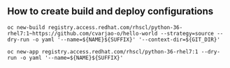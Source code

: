 ## How to create build and deploy configurations
```
oc new-build registry.access.redhat.com/rhscl/python-36-rhel7:1~https://github.com/cvarjao-o/hello-world --strategy=source --dry-run -o yaml '--name=${NAME}${SUFFIX}' '--context-dir=${GIT_DIR}'

oc new-app registry.access.redhat.com/rhscl/python-36-rhel7:1 --dry-run -o yaml '--name=${NAME}${SUFFIX}'

```
